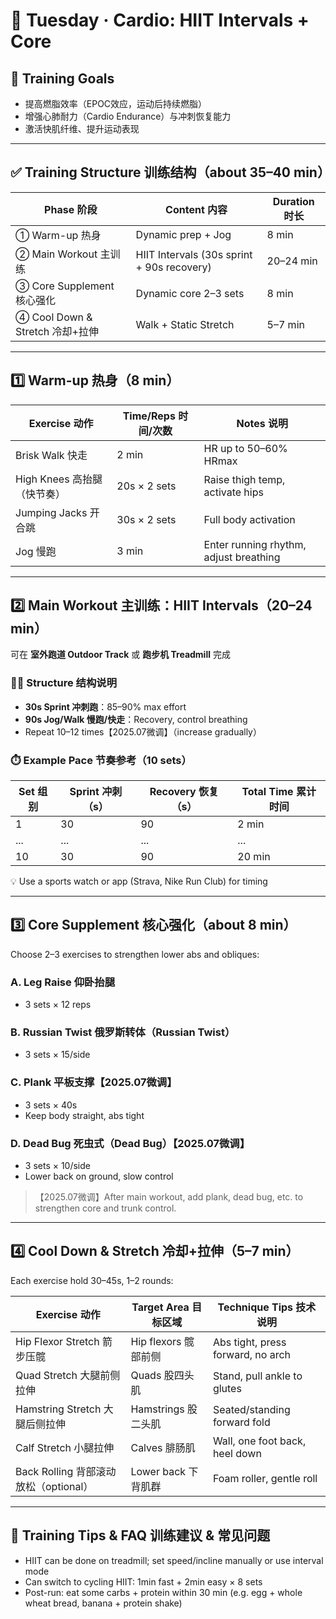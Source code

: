 # 🏃 Tuesday · Cardio: HIIT Intervals + Core

## 🎯 Training Goals

- 提高燃脂效率（EPOC效应，运动后持续燃脂）
- 增强心肺耐力（Cardio Endurance）与冲刺恢复能力
- 激活快肌纤维、提升运动表现

---

## ✅ Training Structure 训练结构（about 35–40 min）

| Phase 阶段         | Content 内容                            | Duration 时长      |
| ------------ | ------------------------------- | --------- |
| ① Warm-up 热身       | Dynamic prep + Jog                 | 8 min    |
| ② Main Workout 主训练     | HIIT Intervals (30s sprint + 90s recovery) | 20–24 min|
| ③ Core Supplement 核心强化   | Dynamic core 2–3 sets                   | 8 min  |
| ④ Cool Down & Stretch 冷却+拉伸  | Walk + Static Stretch                 | 5–7 min  |

---

## 1️⃣ Warm-up 热身（8 min）

| Exercise 动作              | Time/Reps 时间/次数   | Notes 说明                          |
| ----------------- | ------------- | ----------------------------- |
| Brisk Walk 快走              | 2 min        | HR up to 50–60% HRmax       |
| High Knees 高抬腿（快节奏）  | 20s × 2 sets    | Raise thigh temp, activate hips        |
| Jumping Jacks 开合跳            | 30s × 2 sets    | Full body activation                  |
| Jog 慢跑              | 3 min        | Enter running rhythm, adjust breathing        |

---

## 2️⃣ Main Workout 主训练：HIIT Intervals（20–24 min）

可在 **室外跑道 Outdoor Track** 或 **跑步机 Treadmill** 完成

### 🏃‍♂️ Structure 结构说明

- **30s Sprint 冲刺跑**：85–90% max effort
- **90s Jog/Walk 慢跑/快走**：Recovery, control breathing
- Repeat 10–12 times【2025.07微调】（increase gradually）

### ⏱️ Example Pace 节奏参考（10 sets）

| Set 组别 | Sprint 冲刺（s） | Recovery 恢复（s） | Total Time 累计时间 |
| ---- | ---------- | ---------- | -------- |
| 1    | 30         | 90         | 2 min   |
| ...  | ...        | ...        | ...      |
| 10   | 30         | 90         | 20 min  |

💡 Use a sports watch or app (Strava, Nike Run Club) for timing

---

## 3️⃣ Core Supplement 核心强化（about 8 min）

Choose 2–3 exercises to strengthen lower abs and obliques:

### A. Leg Raise 仰卧抬腿
- 3 sets × 12 reps

### B. Russian Twist 俄罗斯转体（Russian Twist）
- 3 sets × 15/side

### C. Plank 平板支撑【2025.07微调】
- 3 sets × 40s
- Keep body straight, abs tight

### D. Dead Bug 死虫式（Dead Bug）【2025.07微调】
- 3 sets × 10/side
- Lower back on ground, slow control

> 【2025.07微调】After main workout, add plank, dead bug, etc. to strengthen core and trunk control.

---

## 4️⃣ Cool Down & Stretch 冷却+拉伸（5–7 min）

Each exercise hold 30–45s, 1–2 rounds:

| Exercise 动作                      | Target Area 目标区域       | Technique Tips 技术说明                             |
| ------------------------- | -------------- | ------------------------------------ |
| Hip Flexor Stretch 箭步压髋      | Hip flexors 髋部前侧       | Abs tight, press forward, no arch   |
| Quad Stretch 大腿前侧拉伸              | Quads 股四头肌       | Stand, pull ankle to glutes         |
| Hamstring Stretch 大腿后侧拉伸              | Hamstrings 股二头肌       | Seated/standing forward fold        |
| Calf Stretch 小腿拉伸                  | Calves 腓肠肌         | Wall, one foot back, heel down      |
| Back Rolling 背部滚动放松（optional）      | Lower back 下背肌群       | Foam roller, gentle roll            |

---

## 🧠 Training Tips & FAQ 训练建议 & 常见问题

- HIIT can be done on treadmill; set speed/incline manually or use interval mode
- Can switch to cycling HIIT: 1min fast + 2min easy × 8 sets
- Post-run: eat some carbs + protein within 30 min (e.g. egg + whole wheat bread, banana + protein shake)